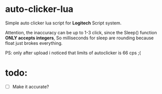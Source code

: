 # auto-clicker-lua
Simple auto clicker lua script for **Logitech** Script system.

Attention, the inaccuracy can be up to 1-3 click, since the Sleep() function **ONLY accepts integers**,
So milliseconds for sleep are rounding because float just brokes everything.

PS: only after upload i noticed that limits of autoclicker is 66 cps ;(

# todo:
- [ ] Make it accurate?
